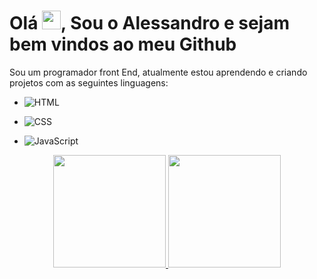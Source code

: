 ## <h1 align="left"> Olá <img src="https://raw.githubusercontent.com/kaueMarques/kaueMarques/master/hi.gif" height="30px">, Sou o Alessandro e sejam bem vindos ao meu Github</h1>
Sou um programador front End, atualmente estou aprendendo e criando projetos com as seguintes linguagens:
<br>
- ![HTML](https://img.shields.io/badge/-HTML-05122A?style=flat&logo=HTML5)&nbsp;

- ![CSS](https://img.shields.io/badge/-CSS-05122A?style=flat&logo=CSS3&logoColor=1572B6)&nbsp;  

- ![JavaScript](https://img.shields.io/badge/-JavaScript-05122A?style=flat&logo=javascript)&nbsp;

<div align="center">
  <a href="https://github.com/Alessandrof30">
  <img height="180em" src="https://github-readme-stats.vercel.app/api?username=Alessandrof30&show_icons=true&theme=dark&include_all_commits=true&count_private=true"/>
  <img height="180em" src="https://github-readme-stats.vercel.app/api/top-langs/?username=Alessandrof30&layout=compact&langs_count=7&theme=onedark"/>
</div>
  
  





